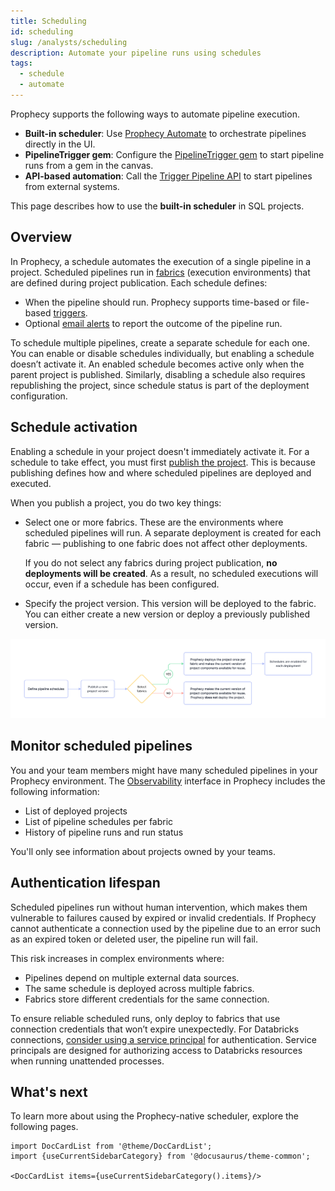 ```yaml
---
title: Scheduling
id: scheduling
slug: /analysts/scheduling
description: Automate your pipeline runs using schedules
tags:
  - schedule
  - automate
---
```


Prophecy supports the following ways to automate pipeline execution.

- **Built-in scheduler**: Use [Prophecy Automate](/administration/architecture/) to orchestrate pipelines directly in the UI.
- **PipelineTrigger gem**: Configure the [PipelineTrigger gem](/analysts/pipeline-trigger-gem) to start pipeline runs from a gem in the canvas.
- **API-based automation**: Call the [Trigger Pipeline API](/api/trigger-pipeline/trigger-pipeline-api) to start pipelines from external systems.

This page describes how to use the **built-in scheduler** in SQL projects.

## Overview

In Prophecy, a schedule automates the execution of a single pipeline in a project. Scheduled pipelines run in [fabrics](/administration/fabrics/prophecy-fabrics/) (execution environments) that are defined during project publication. Each schedule defines:

- When the pipeline should run. Prophecy supports time-based or file-based [triggers](/analysts/triggers).
- Optional [email alerts](/analysts/schedule-email-alerts) to report the outcome of the pipeline run.

To schedule multiple pipelines, create a separate schedule for each one. You can enable or disable schedules individually, but enabling a schedule doesn’t activate it. An enabled schedule becomes active only when the parent project is published. Similarly, disabling a schedule also requires republishing the project, since schedule status is part of the deployment configuration.

## Schedule activation

Enabling a schedule in your project doesn't immediately activate it. For a schedule to take effect, you must first [publish the project](/analysts/project-publication). This is because publishing defines how and where scheduled pipelines are deployed and executed.

When you publish a project, you do two key things:

- Select one or more fabrics. These are the environments where scheduled pipelines will run. A separate deployment is created for each fabric — publishing to one fabric does not affect other deployments.

  If you do not select any fabrics during project publication, **no deployments will be created**. As a result, no scheduled executions will occur, even if a schedule has been configured.

- Specify the project version. This version will be deployed to the fabric. You can either create a new version or deploy a previously published version.

![Scheduling flow](img/schedule-flow.png)

## Monitor scheduled pipelines

You and your team members might have many scheduled pipelines in your Prophecy environment. The [Observability](/analysts/monitoring) interface in Prophecy includes the following information:

- List of deployed projects
- List of pipeline schedules per fabric
- History of pipeline runs and run status

You'll only see information about projects owned by your teams.

## Authentication lifespan

Scheduled pipelines run without human intervention, which makes them vulnerable to failures caused by expired or invalid credentials. If Prophecy cannot authenticate a connection used by the pipeline due to an error such as an expired token or deleted user, the pipeline run will fail.

This risk increases in complex environments where:

- Pipelines depend on multiple external data sources.
- The same schedule is deployed across multiple fabrics.
- Fabrics store different credentials for the same connection.

To ensure reliable scheduled runs, only deploy to fabrics that use connection credentials that won’t expire unexpectedly. For Databricks connections, [consider using a service principal](/administration/fabrics/prophecy-fabrics/connections/databricks#authentication-methods) for authentication. Service principals are designed for authorizing access to Databricks resources when running unattended processes.

## What's next

To learn more about using the Prophecy-native scheduler, explore the following pages.

```mdx-code-block
import DocCardList from '@theme/DocCardList';
import {useCurrentSidebarCategory} from '@docusaurus/theme-common';

<DocCardList items={useCurrentSidebarCategory().items}/>
```
